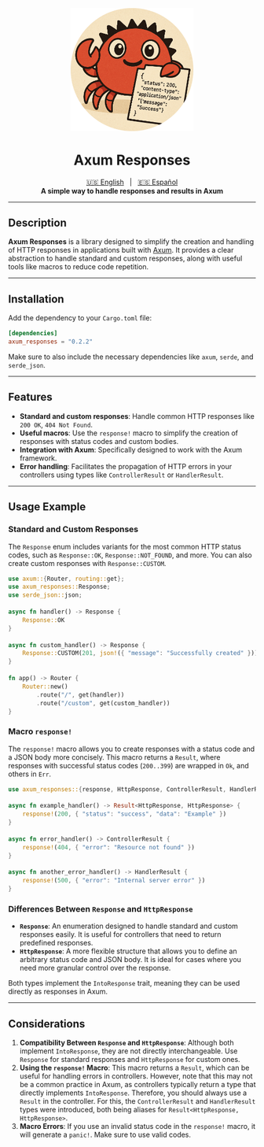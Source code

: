 <div align="center">
    <img src="https://raw.githubusercontent.com/MrRevillod/AxumResponses/refs/heads/master/images/logo.png" width=250 />
</div>

<div align="center">
    <h1>Axum Responses</h1>
</div>

<div align="center">
  <a href="https://github.com/MrRevillod/AxumResponses/blob/master/README.md" title="English README">🇺🇸 English</a>
  &nbsp;&nbsp;|&nbsp;&nbsp;
  <a href="https://github.com/MrRevillod/AxumResponses/blob/master/README%5BES%5D.md" title="README en Español">🇪🇸 Español</a>
</div>

<div align="center">
    <strong>A simple way to handle responses and results in Axum</strong>
</div>

---

## Description

**Axum Responses** is a library designed to simplify the creation and handling of HTTP responses in applications built with [Axum](https://github.com/tokio-rs/axum). It provides a clear abstraction to handle standard and custom responses, along with useful tools like macros to reduce code repetition.

---

## Installation

Add the dependency to your `Cargo.toml` file:

```toml
[dependencies]
axum_responses = "0.2.2"
```

Make sure to also include the necessary dependencies like `axum`, `serde`, and `serde_json`.

---

## Features

- **Standard and custom responses**: Handle common HTTP responses like `200 OK`, `404 Not Found`.
- **Useful macros**: Use the `response!` macro to simplify the creation of responses with status codes and custom bodies.
- **Integration with Axum**: Specifically designed to work with the Axum framework.
- **Error handling**: Facilitates the propagation of HTTP errors in your controllers using types like `ControllerResult` or `HandlerResult`.

---

## Usage Example

### Standard and Custom Responses

The `Response` enum includes variants for the most common HTTP status codes, such as `Response::OK`, `Response::NOT_FOUND`, and more. You can also create custom responses with `Response::CUSTOM`.

```rust
use axum::{Router, routing::get};
use axum_responses::Response;
use serde_json::json;

async fn handler() -> Response {
    Response::OK
}

async fn custom_handler() -> Response {
    Response::CUSTOM(201, json!({ "message": "Successfully created" }))
}

fn app() -> Router {
    Router::new()
        .route("/", get(handler))
        .route("/custom", get(custom_handler))
}
```

### Macro `response!`

The `response!` macro allows you to create responses with a status code and a JSON body more concisely. This macro returns a `Result`, where responses with successful status codes (`200..399`) are wrapped in `Ok`, and others in `Err`.

```rust
use axum_responses::{response, HttpResponse, ControllerResult, HandlerResult};

async fn example_handler() -> Result<HttpResponse, HttpResponse> {
    response!(200, { "status": "success", "data": "Example" })
}

async fn error_handler() -> ControllerResult {
    response!(404, { "error": "Resource not found" })
}

async fn another_error_handler() -> HandlerResult {
    response!(500, { "error": "Internal server error" })
}
```

### Differences Between `Response` and `HttpResponse`

- **`Response`**: An enumeration designed to handle standard and custom responses easily. It is useful for controllers that need to return predefined responses.
- **`HttpResponse`**: A more flexible structure that allows you to define an arbitrary status code and JSON body. It is ideal for cases where you need more granular control over the response.

Both types implement the `IntoResponse` trait, meaning they can be used directly as responses in Axum.

---

## Considerations

1. **Compatibility Between `Response` and `HttpResponse`**: Although both implement `IntoResponse`, they are not directly interchangeable. Use `Response` for standard responses and `HttpResponse` for custom ones.
2. **Using the `response!` Macro**: This macro returns a `Result`, which can be useful for handling errors in controllers. However, note that this may not be a common practice in Axum, as controllers typically return a type that directly implements `IntoResponse`. Therefore, you should always use a `Result` in the controller. For this, the `ControllerResult` and `HandlerResult` types were introduced, both being aliases for `Result<HttpResponse, HttpResponse>`.
3. **Macro Errors**: If you use an invalid status code in the `response!` macro, it will generate a `panic!`. Make sure to use valid codes.
